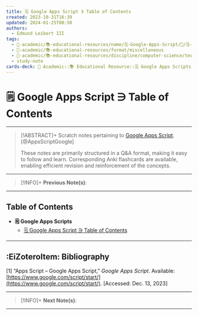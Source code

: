 ```yaml
---
title: 🗒️ Google Apps Script ∋ Table of Contents
created: 2023-10-31T16:39
updated: 2024-01-25T00:50
authors:
  - Edmund Leibert III
tags:
  - 🔴-academic/📚-educational-resources/name/🗒️-Google-Apps-Script/🔖/🗒️-google-apps-script-∋-table-of-contents
  - 🔴-academic/📚-educational-resources/format/miscellaneous
  - 🔴-academic/📚-educational-resources/discipline/computer-science/technology/google-apps-script
  - study-note
cards-deck: 🔴 Academic::📚 Educational Resource::🗒️ Google Apps Scripts::🗒️ Google Apps Scripts ∋ Table of Contents
---
```


# 🗒️ Google Apps Script ∋ Table of Contents

---

> [!ABSTRACT]+ 
> Scratch notes pertaining to [Google Apps Script](https://dotnet.microsoft.com/en-us/). [@AppsScriptGoogle]
> 
> These notes are primarily structured in a Q&A format, making it easy to follow and learn. Corresponding Anki flashcards are available, enabling efficient revision and reinforcement of the concepts.

---

> [!INFO]+ 
> **Previous Note(s)**:
> 

---

## Table of Contents
- **🗒️ Google Apps Scripts**
	- [🗒️ Google Apps Script ∋ Table of Contents](the-vault/src/🔴%20Academic/📚%20Educational%20Resource/🗒️%20Google%20Apps%20Script/🗒️%20Google%20Apps%20Script%20∋%20Table%20of%20Contents.md)


---

## :EiZoteroItem: Bibliography

\[1\]
“Apps Script – Google Apps Script,” _Google Apps Script_. Available: [https://www.google.com/script/start/](https://www.google.com/script/start/). [Accessed: Dec. 13, 2023]

---

> [!INFO]+
> **Next Note(s)**:
> 

---
